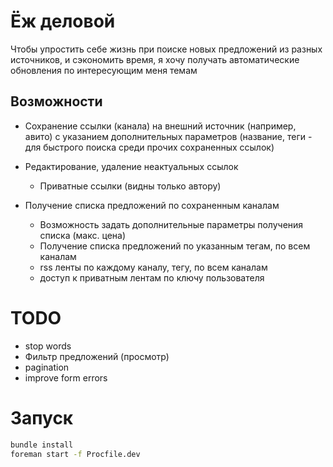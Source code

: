 # Ёж деловой

Чтобы упростить себе жизнь при поиске новых предложений из разных источников, и сэкономить время, я хочу получать автоматические обновления по интересующим меня темам

## Возможности
- Сохранение ссылки (канала) на внешний источник (например, авито) с указанием дополнительных параметров (название, теги - для быстрого поиска среди прочих сохраненных ссылок)
- Редактирование, удаление неактуальных ссылок
  - Приватные ссылки (видны только автору)

- Получение списка предложений по сохраненным каналам
  - Возможность задать дополнительные параметры получения списка (макс. цена)
  - Получение списка предложений по указанным тегам, по всем каналам
  - rss ленты по каждому каналу, тегу, по всем каналам
  - доступ к приватным лентам по ключу пользователя

# TODO
- stop words
- Фильтр предложений (просмотр)
- pagination
- improve form errors

# Запуск
```bash
bundle install
foreman start -f Procfile.dev
```
